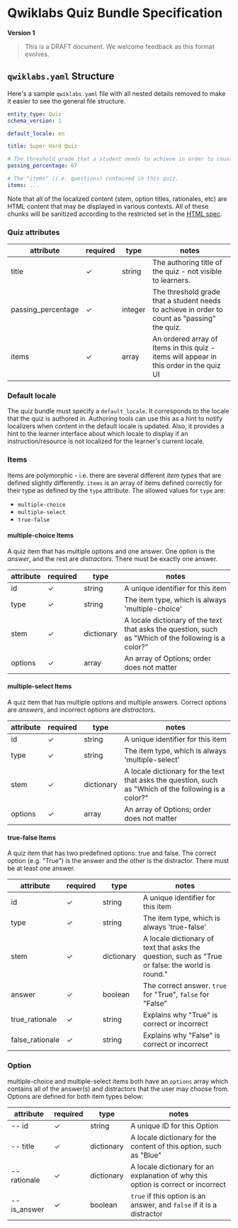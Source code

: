 # Qwiklabs Quiz Bundle Specification

**Version 1**

> This is a DRAFT document. We welcome feedback as this format evolves.

## `qwiklabs.yaml` Structure

Here's a sample `qwiklabs.yaml` file with all nested details removed to make it easier to see the general file structure.

```yml
entity_type: Quiz
schema_version: 1

default_locale: en

title: Super Hard Quiz

# The threshold grade that a student needs to achieve in order to count as "passing" the quiz.
passing_percentage: 67

# The "items" (i.e. questions) contained in this quiz.
items: ...
```

Note that all of the localized content (stem, option titles, rationales, etc) are HTML content that may be displayed in various contexts. All of these chunks will be sanitized according to the restricted set in the [HTML spec](./html-spec.md).

### Quiz attributes

attribute          | required | type    | notes
-------------------| -------- | ------- | -----------------------------------------
title              | ✓        | string  | The authoring title of the quiz - not visible to learners.
passing_percentage | ✓        | integer | The threshold grade that a student needs to achieve in order to count as "passing" the quiz.
items              | ✓        | array   | An ordered array of Items in this quiz - items will appear in this order in the quiz UI

### Default locale

The quiz bundle must specify a `default_locale`. It corresponds to the locale that the quiz is authored in. Authoring tools can use this as a hint to notify localizers when content in the default locale is updated. Also, it provides a hint to the learner interface about which locale to display if an instruction/resource is not localized for the learner's current locale.

### Items
Items are polymorphic - i.e. there are several different _item types_ that are defined slightly differently. `items` is an array of items defined correctly for their type as defined by the `type` attribute. The allowed values for `type` are:
- `multiple-choice`
- `multiple-select`
- `true-false`

#### multiple-choice Items

A quiz item that has multiple options and one answer. One option is the _answer_, and the rest are _distractors_. There must be exactly one answer.

attribute | required | type       | notes
----------| -------- | -----------| -----------------------------------------
id        | ✓        | string     | A unique identifier for this item
type      | ✓        | string     | The item type, which is always 'multiple-choice'
stem      | ✓        | dictionary | A locale dictionary of the text that asks the question, such as "Which of the following is a color?"
options   | ✓        | array      | An array of Options; order does not matter

#### multiple-select Items

A quiz item that has multiple options and multiple answers. Correct options are _answers_, and incorrect options are _distractors_.

attribute | required | type       | notes
----------| -------- | -----------| -----------------------------------------
id        | ✓        | string     | A unique identifier for this item
type      | ✓        | string     | The item type, which is always 'multiple-select'
stem      | ✓        | dictionary | A locale dictionary for the text that asks the question, such as "Which of the following is a color?"
options   | ✓        | array      | An array of Options; order does not matter


#### true-false Items

A quiz item that has two predefined options: true and false. The correct option (e.g. "True") is the answer and the other is the distractor. There must be at least one answer.

attribute       | required | type       | notes
----------------| -------- | -----------| -----------------------------------------
id              | ✓        | string     | A unique identifier for this item
type            | ✓        | string     | The item type, which is always 'true-false'
stem            | ✓        | dictionary  | A locale dictionary of text that asks the question, such as "True or false: the world is round."
answer          | ✓        | boolean     | The correct answer. `true` for "True", `false` for "False"
true_rationale  | ✓        | string      | Explains why "True" is correct or incorrect
false_rationale | ✓        | string      | Explains why "False" is correct or incorrect

### Option

multiple-choice and multiple-select items both have an `options` array which contains all of the answer(s) and distractors that the user may choose from. Options are defined for both item types below:

attribute    | required | type       | notes
-------------| -------- | -----------| -----------------------------------------
-- id        | ✓        | string     | A unique ID for this Option
-- title     | ✓        | dictionary | A locale dictionary for the content of this option, such as "Blue"
-- rationale | ✓        | dictionary | A locale dictionary for an explanation of why this option is correct or incorrect
-- is_answer | ✓        | boolean    | `true` if this option is an answer, and `false` if it is a distractor
